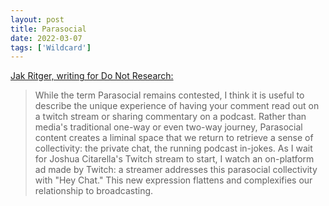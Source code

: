 ```yaml
---
layout: post
title: Parasocial
date: 2022-03-07
tags: ['Wildcard']
---
```

[Jak Ritger, writing for Do Not Research:](https://donotresearch.net/posts/the-parasocial-spiral)

> While the term Parasocial remains contested, I think it is useful to describe the unique experience of having your comment read out on a twitch stream or sharing commentary on a podcast. Rather than media's traditional one-way or even two-way journey, Parasocial content creates a liminal space that we return to retrieve a sense of collectivity:<!--x--> the private chat, the running podcast in-jokes. As I wait for Joshua Citarella's Twitch stream to start, I watch an on-platform ad made by Twitch: a streamer addresses this parasocial collectivity with "Hey Chat." This new expression flattens and complexifies our relationship to broadcasting.

